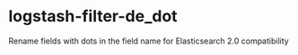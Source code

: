 # logstash-filter-de_dot
Rename fields with dots in the field name for Elasticsearch 2.0 compatibility
